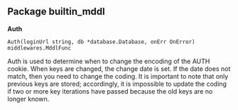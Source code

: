 ## Package builtin_mddl

__Auth__
```
Auth(loginUrl string, db *database.Database, onErr OnError) middlewares.MddlFunc
```
Auth is used to determine when to change the encoding of the AUTH cookie.
When keys are changed, the change date is set. If the date does not match, then you need to change the coding.
It is important to note that only previous keys are stored; accordingly, it is impossible to update the coding
if two or more key iterations have passed because the old keys are no longer known.